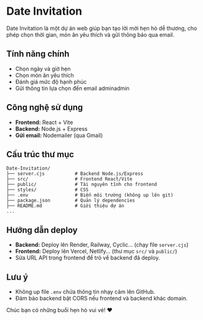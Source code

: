 # Date Invitation

Date Invitation là một dự án web giúp bạn tạo lời mời hẹn hò dễ thương, cho phép chọn thời gian, món ăn yêu thích và gửi thông báo qua email.

## Tính năng chính
- Chọn ngày và giờ hẹn
- Chọn món ăn yêu thích
- Đánh giá mức độ hạnh phúc
- Gửi thông tin lựa chọn đến email adminadmin

## Công nghệ sử dụng
- **Frontend:** React + Vite
- **Backend:** Node.js + Express
- **Gửi email:** Nodemailer (qua Gmail)

## Cấu trúc thư mục
```
Date-Invitation/
├── server.cjs           # Backend Node.js/Express
├── src/                 # Frontend React/Vite
├── public/              # Tài nguyên tĩnh cho frontend
├── styles/              # CSS
├── .env                 # Biến môi trường (không up lên git)
├── package.json         # Quản lý dependencies
├── README.md            # Giới thiệu dự án
...
```

## Hướng dẫn deploy
- **Backend:** Deploy lên Render, Railway, Cyclic... (chạy file `server.cjs`)
- **Frontend:** Deploy lên Vercel, Netlify... (thư mục `src/` và `public/`)
- Sửa URL API trong frontend để trỏ về backend đã deploy.

## Lưu ý
- Không up file `.env` chứa thông tin nhạy cảm lên GitHub.
- Đảm bảo backend bật CORS nếu frontend và backend khác domain.

Chúc bạn có những buổi hẹn hò vui vẻ! ❤️
